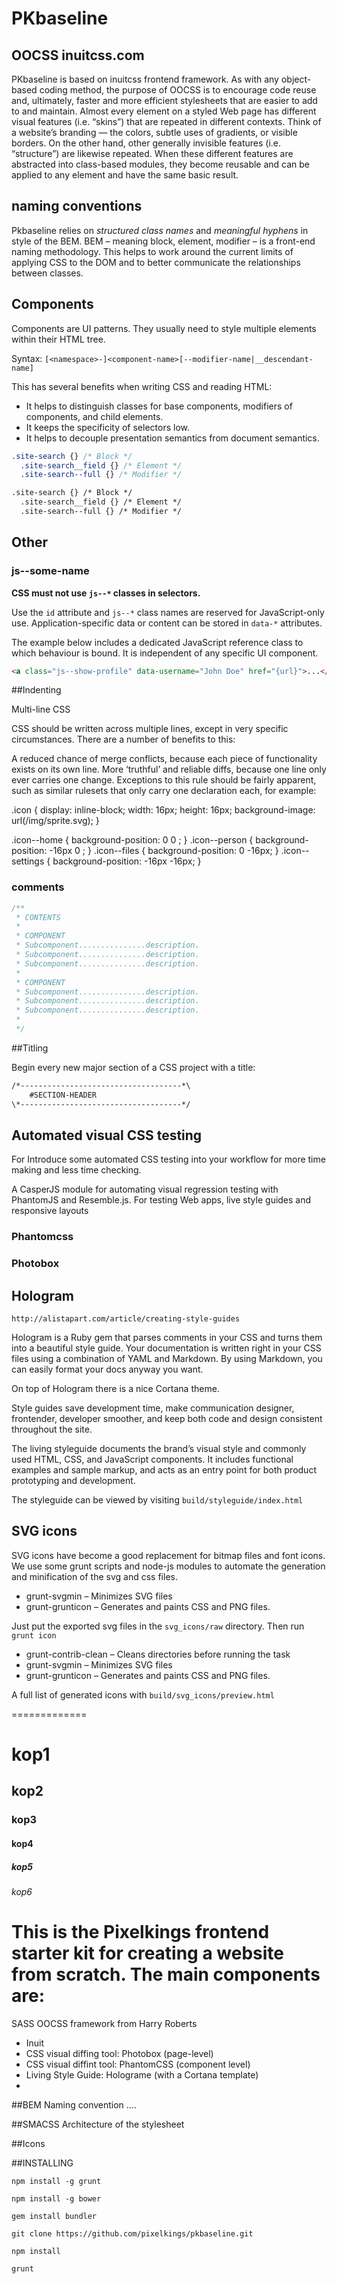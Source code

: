 # PKbaseline


## OOCSS  inuitcss.com

PKbaseline is based on inuitcss frontend framework. As with any object-based coding method, the purpose of OOCSS is to encourage code reuse
and, ultimately, faster and more efficient stylesheets that are easier to add to and maintain.
Almost every element on a styled Web page has different visual features (i.e. “skins”) that are repeated in different contexts. Think of a website’s branding — the colors, subtle uses of gradients, or visible borders. On the other hand, other generally invisible features (i.e. “structure”) are likewise repeated.
                                                                                                                                                When these different features are abstracted into class-based modules, they become reusable and can be applied to any element and have the same basic result.


## naming conventions
Pkbaseline relies on _structured class names_ and _meaningful hyphens_ in style of the BEM.
BEM – meaning block, element, modifier – is a front-end naming methodology.
This helps to work around the current limits of applying CSS to the DOM and to better communicate
the relationships between classes.


<a name="components"></a>
## Components

Components are UI patterns. They usually need to style multiple elements within
their HTML tree.

Syntax: `[<namespace>-]<component-name>[--modifier-name|__descendant-name]`

This has several benefits when writing CSS and reading HTML:

* It helps to distinguish classes for base components, modifiers of components,
  and child elements.
* It keeps the specificity of selectors low.
* It helps to decouple presentation semantics from document semantics.

```css
.site-search {} /* Block */
  .site-search__field {} /* Element */
  .site-search--full {} /* Modifier */
```

```html
.site-search {} /* Block */
  .site-search__field {} /* Element */
  .site-search--full {} /* Modifier */
```


## Other

<a name="js--some-name"></a>
### js--some-name

**CSS must not use `js--*` classes in selectors.**

Use the `id` attribute and `js--*` class names are reserved for JavaScript-only
use. Application-specific data or content can be stored in `data-*`
attributes.

The example below includes a dedicated JavaScript reference class to which
behaviour is bound. It is independent of any specific UI component.

```html
<a class="js--show-profile" data-username="John Doe" href="{url}">...</a>
```


##Indenting

Multi-line CSS

CSS should be written across multiple lines, except in very specific circumstances. There are a number of benefits to this:

A reduced chance of merge conflicts, because each piece of functionality exists on its own line.
More ‘truthful’ and reliable diffs, because one line only ever carries one change.
Exceptions to this rule should be fairly apparent, such as similar rulesets that only carry one declaration each, for example:

.icon {
    display: inline-block;
    width:  16px;
    height: 16px;
    background-image: url(/img/sprite.svg);
}

.icon--home     { background-position:   0     0  ; }
.icon--person   { background-position: -16px   0  ; }
.icon--files    { background-position:   0   -16px; }
.icon--settings { background-position: -16px -16px; }


### comments

```css
/**
 * CONTENTS
 *
 * COMPONENT
 * Subcomponent...............description.
 * Subcomponent...............description.
 * Subcomponent...............description.
 *
 * COMPONENT
 * Subcomponent...............description.
 * Subcomponent...............description.
 * Subcomponent...............description.
 *
 */
```

##Titling

Begin every new major section of a CSS project with a title:

```html
/*------------------------------------*\
    #SECTION-HEADER
\*------------------------------------*/
```

## Automated visual CSS testing

For
Introduce some automated CSS testing into your workflow for more time making and less time checking.

A CasperJS module for automating visual regression testing with PhantomJS and Resemble.js. For testing Web apps, live style guides and responsive layouts




### Phantomcss

### Photobox







## Hologram

`http://alistapart.com/article/creating-style-guides`

Hologram is a Ruby gem that parses comments in your CSS and turns them into a beautiful style guide. Your documentation is written right in your CSS files using a combination of YAML and Markdown. By using Markdown, you can easily format your docs anyway you want.

On top of Hologram there is a nice Cortana theme.

Style guides save development time, make communication designer, frontender, developer smoother, and keep both code and design consistent throughout the site.

The living styleguide documents the brand’s visual style and commonly used HTML, CSS, and JavaScript components. It includes functional examples and sample markup, and acts as an entry point for both product prototyping and development.

The styleguide can be viewed by visiting `build/styleguide/index.html`



## SVG icons

SVG icons have become a good replacement for bitmap files and font icons. We use some grunt scripts and node-js modules to automate the generation and minification of the svg and css files.

* grunt-svgmin – Minimizes SVG files
* grunt-grunticon – Generates and paints CSS and PNG files.

Just put the exported svg files in the `svg_icons/raw` directory.
Then run `grunt icon`

* grunt-contrib-clean – Cleans directories before running the task
* grunt-svgmin – Minimizes SVG files
* grunt-grunticon – Generates and paints CSS and PNG files.

A full list of generated icons with  `build/svg_icons/preview.html`




























=============

# kop1
## kop2
### kop3
#### kop4
##### kop5
###### kop6

# This is the Pixelkings frontend starter kit for creating a website from scratch. The main components are:

SASS OOCSS framework from Harry Roberts



- Inuit
- CSS visual diffing tool: Photobox (page-level)
- CSS visual diffint tool: PhantomCSS (component level)
- Living Style Guide: Holograme (with a Cortana template)
-


##BEM
Naming convention ....

##SMACSS
Architecture of the stylesheet

##Icons


##INSTALLING

`npm install -g grunt`


`npm install -g bower`

`gem install bundler`

`git clone https://github.com/pixelkings/pkbaseline.git`

`npm install`

`grunt`